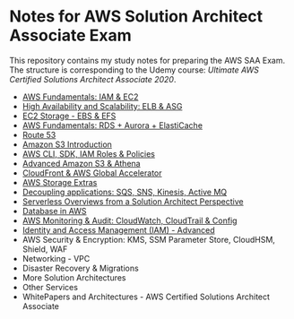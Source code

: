 # Notes for AWS Solution Architect Associate Exam

This repository contains my study notes for preparing the AWS SAA Exam. The structure is corresponding to the Udemy course: *Ultimate AWS Certified Solutions Architect Associate 2020*.

- [AWS Fundamentals: IAM & EC2](./AWS_Fundamentals__IAM_and_EC2.md)
- [High Availability and Scalability: ELB & ASG](./High_Availability_and_Scalability__ELB_and_ASG.md)
- [EC2 Storage - EBS & EFS](./EC2_Storage__EBS_and_EFS.md)
- [AWS Fundamentals: RDS + Aurora + ElastiCache](./AWS_Fundamentals__RDS_Aurora_ElastiCache.md)
- [Route 53](./Route_53.md)
- [Amazon S3 Introduction](./Amazon_S3_Introduction.md)
- [AWS CLI, SDK, IAM Roles & Policies](./AWS_CLI_SDK_IAM_Roles_and_Policies.md)
- [Advanced Amazon S3 & Athena](./Advanced_Amazon_S3_and_Athena.md)
- [CloudFront & AWS Global Accelerator](./CloudFront_and_AWS_Global_Accelerator.md)
- [AWS Storage Extras](./AWS_Storage_Extras.md)
- [Decoupling applications: SQS, SNS, Kinesis, Active MQ](./Decoupling_Applications__SQS_SNS_Kinesis_Active_MQ.md)
- [Serverless Overviews from a Solution Architect Perspective](./Serverless_Overviews_from_a_Solution_Architect_Perspective.md)
- [Database in AWS](./Database_in_AWS.md)
- [AWS Monitoring & Audit: CloudWatch, CloudTrail & Config](./AWS_Monitoring_and_Audit__CloudWatch_CloudTrail_and_Config.md)
- [Identity and Access Management (IAM) - Advanced](./Identity_and_Access_Management_IAM_Advanced.md)
- AWS Security & Encryption: KMS, SSM Parameter Store, CloudHSM, Shield, WAF
- Networking - VPC
- Disaster Recovery & Migrations
- More Solution Architectures
- Other Services
- WhitePapers and Architectures - AWS Certified Solutions Architect Associate
